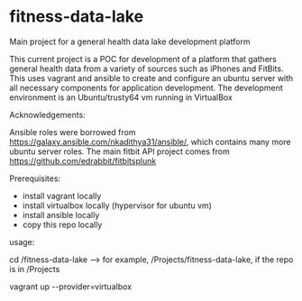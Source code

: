 # fitness-data-lake
Main project for a general health data lake development platform

This current project is a POC for development of a platform that gathers general health data from a variety of sources such as iPhones and FitBits. This uses vagrant and ansible to create and configure an ubuntu server with all necessary components for application development. The development environment is an Ubuntu/trusty64 vm running in VirtualBox

Acknowledgements:

Ansible roles were borrowed from https://galaxy.ansible.com/nkadithya31/ansible/, which contains many more ubuntu server roles.
The main fitbit API project comes from https://github.com/edrabbit/fitbitsplunk

Prerequisites:
  * install vagrant locally
  * install virtualbox locally (hypervisor for ubuntu vm)
  * install ansible locally
  * copy this repo locally

usage:

cd <directory where you copied this repo>/fitness-data-lake --> for example, /Projects/fitness-data-lake, if the repo is in /Projects

vagrant up --provider=virtualbox
